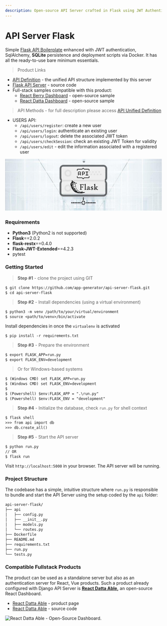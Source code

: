 ```yaml
---
description: Open-source API Server crafted in Flask using JWT Authentication and SQLite.
---
```


# API Server Flask

Simple [Flask API Boilerplate](https://appseed.us/boilerplate-code/flask-api-boilerplate) enhanced with JWT authentication, SqlAlchemy, **SQLite** persistence and deployment scripts via Docker. It has all the ready-to-use bare minimum essentials.

> Product Links

* [API Definition](api-unified-definition.md) - the unified API structure implemented by this server
* [Flask API Server](https://github.com/app-generator/api-server-flask) - source code
* Full-stack samples compatible with this product:
  * [React Berry Dashboard](https://github.com/app-generator/react-berry-admin-template) - open-source sample
  * [React Datta Dashboard](https://github.com/app-generator/react-datta-able-dashboard) - open-source sample

> API Methods - for full description please access [API Unified Definition](api-unified-definition.md)

* USERS API:
  * `/api/users/register`: create a new user
  * `/api/users/login`: authenticate an existing user
  * `/api/users/logout`: delete the associated JWT token
  * `/api/users/checkSession`: check an existing JWT Token for validity
  * `/api/users/edit` - edit the information associated with a registered user &#x20;

![Flask API Server - Open-source Product.](../../.gitbook/assets/api-cover-flask-xs.jpg)

### Requirements ‌ <a href="#requirements" id="requirements"></a>

* **Python3** (Python2 is not supported)
* **Flask**==2.0.2
* **flask-restx**==0.4.0
* **Flask-JWT-Extended**==4.2.3
* pytest&#x20;

###

### Getting Started

> **Step #1** - clone the project using GIT

```
$ git clone https://github.com/app-generator/api-server-flask.git
$ cd api-server-flask
```

> **Step #2** - Install dependencies (using a virtual environment)&#x20;

```
$ python3 -m venv /path/to/your/virtual/environment
$ source <path/to/venv>/bin/activate
```

Install dependencies in once the `virtualenv`  is activated

```
$ pip install -r requirements.txt
```

> **Step #3** - Prepare the environment&#x20;

```
$ export FLASK_APP=run.py
$ export FLASK_ENV=development
```

> Or for Windows-based systems

```
$ (Windows CMD) set FLASK_APP=run.py
$ (Windows CMD) set FLASK_ENV=development
$
$ (Powershell) $env:FLASK_APP = ".\run.py"
$ (Powershell) $env:FLASK_ENV = "development"
```

> **Step #4** - Initialize the database, check `run.py` for shell context

```
$ flask shell
>>> from api import db
>>> db.create_all()
```

> **Step #5** - Start the API server

```
$ python run.py
// OR
$ flask run
```

Visit `http://localhost:5000` in your browser. The API server will be running.



### Project Structure

The codebase has a simple, intuitive structure where `run.py` is responsible to bundle and start the API Server using the setup coded by the `api` folder:   &#x20;

```
api-server-flask/
├── api
│   ├── config.py
│   ├── __init__.py
│   ├── models.py
│   └── routes.py
├── Dockerfile
├── README.md
├── requirements.txt
├── run.py
└── tests.py
```

### &#x20;<a href="#compatible-fullstack-products" id="compatible-fullstack-products"></a>

### Compatible Fullstack Products <a href="#compatible-fullstack-products" id="compatible-fullstack-products"></a>

The product can be used as a standalone server but also as an authentication server for React, Vue products. Such a product already configured with Django API Server is [**React Datta Able**](https://appseed.us/product/react-node-js-datta-able)**,** an open-source React Dashboard.

* ​[React Datta Able](https://appseed.us/product/react-node-js-datta-able) - product page
* ​[React Datta Able](https://github.com/app-generator/react-datta-able-dashboard) - source code

![React Datta Able - Open-Source Dashboard.](https://gblobscdn.gitbook.com/assets%2F-MYVW6MKCi9iujNc3SK\_%2F-Memyr3wdOIsonokJPUQ%2F-Men-RiulajMsyVGTEgy%2Freact-datta-able-cover.jpg?alt=media\&token=c87fbe5e-44b0-4d3d-9bb3-c41495fbb567)
